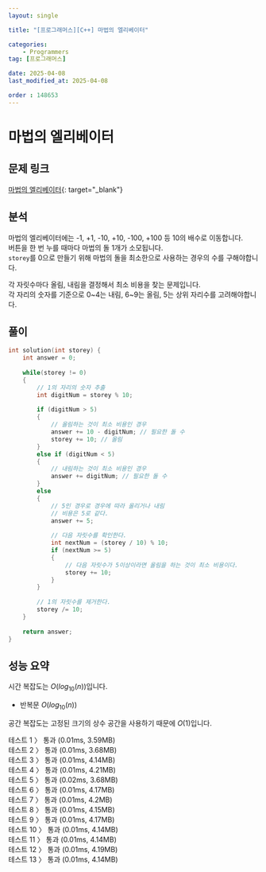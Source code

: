 ```yaml
---
layout: single

title: "[프로그래머스][C++] 마법의 엘리베이터"

categories:
    - Programmers
tag: [프로그래머스]

date: 2025-04-08
last_modified_at: 2025-04-08

order : 148653
---
```


# 마법의 엘리베이터

## 문제 링크

[마법의 엘리베이터](https://school.programmers.co.kr/learn/courses/30/lessons/148653){: target="_blank"}

## 분석

마법의 엘리베이터에는 -1, +1, -10, +10, -100, +100 등 10의 배수로 이동합니다.  
버튼을 한 번 누를 때마다 마법의 돌 1개가 소모됩니다.  
`storey`를 0으로 만들기 위해 마법의 돌을 최소한으로 사용하는 경우의 수를 구해야합니다.

각 자릿수마다 올림, 내림을 결정해서 최소 비용을 찾는 문제입니다.  
각 자리의 숫자를 기준으로 0~4는 내림, 6~9는 올림, 5는 상위 자리수를 고려해야합니다.

## 풀이

```cpp
int solution(int storey) {
    int answer = 0;
    
    while(storey != 0)
    {
        // 1의 자리의 숫자 추출
        int digitNum = storey % 10;
        
        if (digitNum > 5)
        {
            // 올림하는 것이 최소 비용인 경우
            answer += 10 - digitNum; // 필요한 돌 수
            storey += 10; // 올림
        }
        else if (digitNum < 5)
        {
            // 내림하는 것이 최소 비용인 경우
            answer += digitNum; // 필요한 돌 수
        }
        else
        {
            // 5인 경우로 경우에 따라 올리거나 내림
            // 비용은 5로 같다.
            answer += 5;
            
            // 다음 자릿수를 확인한다.
            int nextNum = (storey / 10) % 10;
            if (nextNum >= 5)
            {
                // 다음 자릿수가 5이상이라면 올림을 하는 것이 최소 비용이다.
                storey += 10;
            }
        }
        
        // 1의 자릿수를 제거한다.
        storey /= 10;
    }
    
    return answer;
}
```

## 성능 요약

시간 복잡도는 $O(log_{10}(n))$입니다.

- 반복문 $O(log_{10}(n))$

공간 복잡도는 고정된 크기의 상수 공간을 사용하기 때문에 $O(1)$입니다.

테스트 1 〉 통과 (0.01ms, 3.59MB)  
테스트 2 〉 통과 (0.01ms, 3.68MB)  
테스트 3 〉 통과 (0.01ms, 4.14MB)  
테스트 4 〉 통과 (0.01ms, 4.21MB)  
테스트 5 〉 통과 (0.02ms, 3.68MB)  
테스트 6 〉 통과 (0.01ms, 4.17MB)  
테스트 7 〉 통과 (0.01ms, 4.2MB)  
테스트 8 〉 통과 (0.01ms, 4.15MB)  
테스트 9 〉 통과 (0.01ms, 4.17MB)  
테스트 10 〉 통과 (0.01ms, 4.14MB)  
테스트 11 〉 통과 (0.01ms, 4.14MB)  
테스트 12 〉 통과 (0.01ms, 4.19MB)  
테스트 13 〉 통과 (0.01ms, 4.14MB)  
